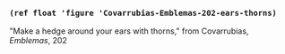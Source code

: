 ### `(ref float 'figure 'Covarrubias-Emblemas-202-ears-thorns)`

"Make a hedge around your ears with thorns," from Covarrubias, *Emblemas*, 202

<!-- include graphics -->

